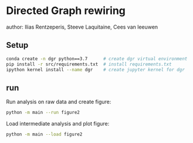 # Directed Graph rewiring

author: Ilias Rentzeperis, Steeve Laquitaine, Cees van leeuwen


## Setup

```bash
conda create -n dgr python==3.7      # create dgr virtual environment  
pip install -r src/requirements.txt  # install requirements.txt 
ipython kernel install --name dgr    # create jupyter kernel for dgr
```

## run 

Run analysis on raw data and create figure: 

```bash
python -m main --run figure2
```

Load intermediate analysis and plot figure:

```bash
python -m main --load figure2
```